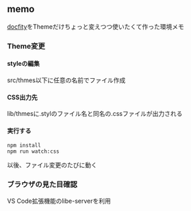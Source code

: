 ## memo

[docfity](https://docsify.js.org/)をThemeだけちょっと変えつつ使いたくて作った環境メモ


### Theme変更

#### styleの編集

src/thmes以下に任意の名前でファイル作成

#### CSS出力先

lib/thmesに.stylのファイル名と同名の.cssファイルが出力される

#### 実行する
```
npm install
npm run watch:css
```
以後、ファイル変更のたびに動く

### ブラウザの見た目確認

VS Code拡張機能のlibe-serverを利用




